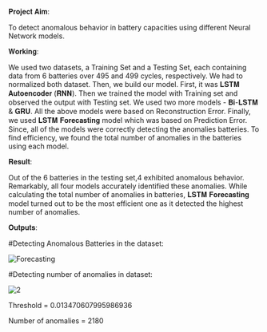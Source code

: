 
𝐏𝐫𝐨𝐣𝐞𝐜𝐭 𝐀𝐢𝐦:

To detect anomalous behavior in battery capacities using different Neural Network models.


𝐖𝐨𝐫𝐤𝐢𝐧𝐠:

We used two datasets, a Training Set and a Testing Set, each containing data from 6 batteries over 495 and 499 cycles, respectively. We had to normalized both dataset. Then, we build our model. First, it was 𝐋𝐒𝐓𝐌 𝐀𝐮𝐭𝐨𝐞𝐧𝐜𝐨𝐝𝐞𝐫 (𝐑𝐍𝐍). Then we trained the model with Training set and observed the output with Testing set. We used two more models - 𝐁𝐢-𝐋𝐒𝐓𝐌 & 𝐆𝐑𝐔. All the above models were based on Reconstruction Error. Finally, we used 𝐋𝐒𝐓𝐌 𝐅𝐨𝐫𝐞𝐜𝐚𝐬𝐭𝐢𝐧𝐠 model which was based on Prediction Error. 
Since, all of the models were correctly detecting the anomalies batteries.
To find efficiency, we found the total number of anomalies in the batteries using each model. 


𝐑𝐞𝐬𝐮𝐥𝐭:

Out of the 6 batteries in the testing set,4 exhibited anomalous behavior. Remarkably, all four models accurately identified these anomalies.
While calculating the total number of anomalies in batteries, 𝐋𝐒𝐓𝐌 𝐅𝐨𝐫𝐞𝐜𝐚𝐬𝐭𝐢𝐧𝐠 model turned out to be the most efficient one as it detected the highest number of anomalies.

𝐎𝐮𝐭𝐩𝐮𝐭𝐬:

#Detecting Anomalous Batteries in the dataset:

![Forecasting](https://github.com/user-attachments/assets/c934b0f8-ce4b-4d12-956c-a5118b3b01b9)

#Detecting number of anomalies in dataset:

![2](https://github.com/user-attachments/assets/3f76f8e5-f921-4590-97c9-bbe28b327384)

Threshold = 0.013470607995986936

Number of anomalies = 2180
